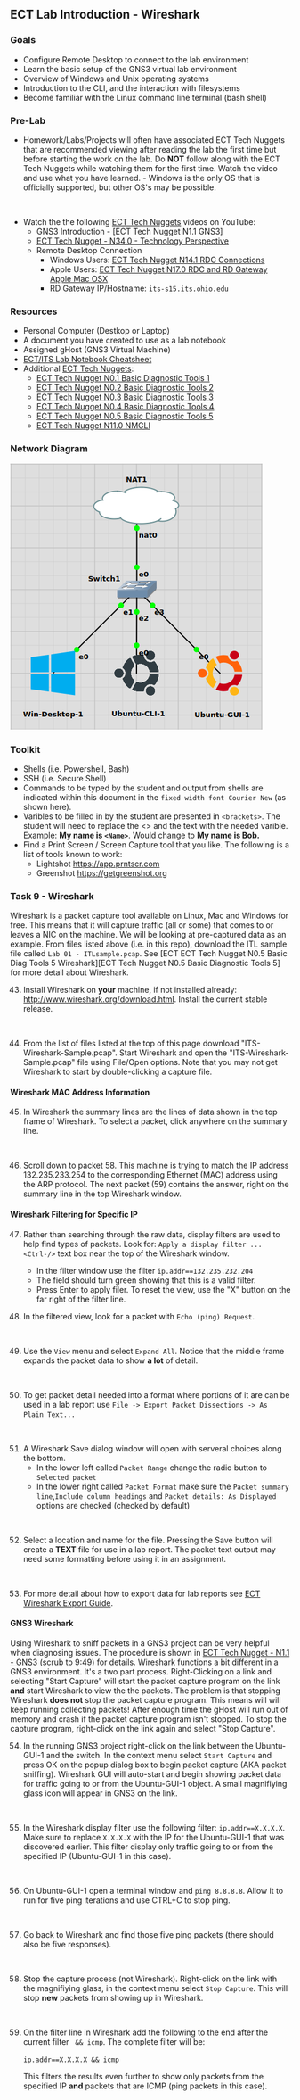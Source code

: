 ## ECT Lab Introduction - Wireshark

### Goals
-   Configure Remote Desktop to connect to the lab environment
-   Learn the basic setup of the GNS3 virtual lab environment
-   Overview of Windows and Unix operating systems
-   Introduction to the CLI, and the interaction with filesystems
-   Become familiar with the Linux command line terminal (bash shell)

### Pre-Lab
- Homework/Labs/Projects will often have associated ECT Tech Nuggets that are recommended viewing after reading the lab the first time but before starting the work on the lab.  Do **NOT** follow along with the ECT Tech Nuggets while watching them for the first time. Watch the video and use what you have learned. - Windows is the only OS that is officially supported, but other OS's may be possible. 
<br>

- Watch the the following [ECT Tech Nuggets](https://www.youtube.com/@ecttechnuggets9126/featured) videos on YouTube:
    - GNS3 Introduction - [ECT Tech Nugget N1.1 GNS3]
    - [ECT Tech Nugget - N34.0 - Technology Perspective](https://youtu.be/ixrzbdUu8yQ)
    - Remote Desktop Connection
        - Windows Users: [ECT Tech Nugget N14.1 RDC Connections](https://youtu.be/H52fC9hCmdk)
        - Apple Users: [ECT Tech Nugget N17.0 RDC and RD Gateway Apple Mac OSX](https://youtu.be/g1oYzEham8c)
        - RD Gateway IP/Hostname: ```its-s15.its.ohio.edu```

### Resources

- Personal Computer (Destkop or Laptop)
- A document you have created to use as a lab notebook
- Assigned gHost (GNS3 Virtual Machine)
- [ECT/ITS Lab Notebook Cheatsheet](https://github.com/OHIO-ECT/Lab-Notebook-Cheat-Sheet)
- Additional [ECT Tech Nuggets](https://www.youtube.com/@ecttechnuggets9126/featured):
  - [ECT Tech Nugget N0.1 Basic Diagnostic Tools 1](https://youtu.be/_pRXauSnU6U)
  - [ECT Tech Nugget N0.2 Basic Diagnostic Tools 2](https://youtu.be/hWeJlNVaUbU)
  - [ECT Tech Nugget N0.3 Basic Diagnostic Tools 3](https://youtu.be/PMk53TngTio)
  - [ECT Tech Nugget N0.4 Basic Diagnostic Tools 4](https://youtu.be/gD-Tk1Bk7x0)
  - [ECT Tech Nugget N0.5 Basic Diagnostic Tools 5](https://youtu.be/QTIbS9wyfag)
  - [ECT Tech Nugget N11.0 NMCLI](https://youtu.be/43F51qVz9Ds)

### Network Diagram

![](./images/lab1-pic2-1.png)

### Toolkit

-   Shells (i.e. Powershell, Bash)
-   SSH (i.e. Secure Shell)
-   Commands to be typed by the student and output from shells are indicated within this document in the ``fixed width font Courier New`` (as shown here).
-   Varibles to be filled in by the student are presented in ``<brackets>``. The student will need to replace the <> and the text with the needed varible. Example: **My name is ``<Name>``**. Would change to **My name is Bob.**
-   Find a Print Screen / Screen Capture tool that you like. The following is a list of tools known to work:
    -   Lightshot <https://app.prntscr.com>
    -   Greenshot <https://getgreenshot.org>

### Task 9 - Wireshark

Wireshark is a packet capture tool available on Linux, Mac and Windows for free. This means that it will capture traffic (all or some) that comes to or leaves a NIC on the machine. We will be looking at pre-captured data as an example. From files listed above (i.e. in this repo), download the ITL sample file called `Lab 01 - ITLsample.pcap`. See [ECT ECT Tech Nugget N0.5 Basic Diag Tools 5 Wireshark][ECT Tech Nugget N0.5 Basic Diagnostic Tools 5] for more detail about Wireshark.

43. Install Wireshark on **your** machine, if not installed already: http://www.wireshark.org/download.html. Install the current stable release.
<br>

44. From the list of files listed at the top of this page download "ITS-Wireshark-Sample.pcap". Start Wireshark and open the "ITS-Wireshark-Sample.pcap" file using File/Open options. Note that you may not get Wireshark to start by double-clicking a capture file.

#### Wireshark MAC Address Information

45. In Wireshark the summary lines are the lines of data shown in the top frame of Wireshark. To select a packet, click anywhere on the summary line.
<br>

46. Scroll down to packet 58. This machine is trying to match the IP address 132.235.233.254 to the corresponding Ethernet (MAC) address using the ARP protocol. The next packet (59) contains the answer, right on the summary line in the top Wireshark window.

#### Wireshark Filtering for Specific IP

47. Rather than searching through the raw data, display filters are used to help find types of packets. Look for:
`Apply a display filter ... <Ctrl-/>` 
text box near the top of the Wireshark window. 
    - In the filter window use the filter `ip.addr==132.235.232.204`
    - The field should turn green showing that this is a valid filter. 
    - Press Enter to apply filer. To reset the view, use the "X" button on the far right of the filter line.

48. In the filtered view, look for a packet with `Echo (ping) Request`.
<br>

49. Use the `View` menu and select `Expand All`. Notice that the middle frame expands the packet data to show **a lot** of detail.
<br>

50. To get packet detail needed into a format where portions of it are can be used in a lab report use `File -> Export Packet Dissections -> As Plain Text...`
<br>

51. A Wireshark Save dialog window will open with serveral choices along the bottom. 
    - In the lower left called `Packet Range` change the radio button to `Selected packet`
    - In the lower right called `Packet Format` make sure the `Packet summary line`,`Include column headings` and `Packet details: As Displayed` options are checked (checked by default)
<br>

52. Select a location and name for the file. Pressing the Save button will create a **TEXT** file for use in a lab report. The packet text output may need some formatting before using it in an assignment.
<br>

53. For more detail about how to export data for lab reports see [ECT Wireshark Export Guide](https://github.com/OHIO-ECT/Wireshark-Export-Guide).

#### GNS3 Wireshark

Using Wireshark to sniff packets in a GNS3 project can be very helpful when diagnosing issues. The procedure is shown in [ECT Tech Nugget - N1.1 - GNS3](https://youtu.be/w5qsM3LhpQI) (scrub to 9:49) for details. Wireshark functions a bit different in a GNS3 environment. It's a two part process. Right-Clicking on a link and selecting "Start Capture" will start the packet capture program on the link **and** start Wireshark to view the the packets. The problem is that stopping Wireshark **does not** stop the packet capture program. This means will will keep running collecting packets! After enough time the gHost will run out of memory and crash if the packet capture program isn't stopped. To stop the capture program, right-click on the link again and select "Stop Capture".

54. In the running GNS3 project right-click on the link between the Ubuntu-GUI-1 and the switch. In the context menu select `Start Capture` and press OK on the popup dialog box to begin packet capture (AKA packet sniffing). Wireshark GUI will auto-start and begin showing packet data for traffic going to or from the Ubuntu-GUI-1 object. A small magnifiying glass icon will appear in GNS3 on the link.
<br>

55. In the Wireshark display filter use the following filter: `ip.addr==X.X.X.X`. Make sure to replace `X.X.X.X` with the IP for the Ubuntu-GUI-1 that was discovered earlier. This filter display only traffic going to or from the specified IP (Ubuntu-GUI-1 in this case). 
<br>

56. On Ubuntu-GUI-1 open a terminal window and `ping 8.8.8.8`. Allow it to run for five ping iterations and use CTRL+C to stop ping.
<br>

57. Go back to Wireshark and find those five ping packets (there should also be five responses).
<br>

58. Stop the capture process (not Wireshark). Right-click on the link with the magnifiying glass, in the context menu select `Stop Capture`. This will stop **new** packets from showing up in Wireshark.
<br>

59. On the filter line in Wireshark add the following to the end after the current filter ` && icmp`. The complete filter will be:

    ``ip.addr==X.X.X.X && icmp``

    This filters the results even further to show only packets from the specified IP **and** packets that are ICMP (ping packets in this case).
